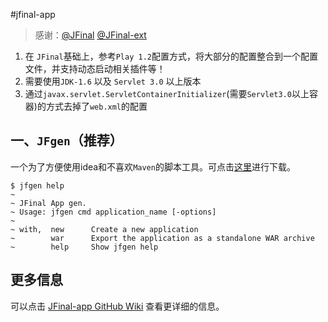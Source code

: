 #jfinal-app

> 感谢：[@JFinal](http://git.oschina.net/jfinal/jfinal) [@JFinal-ext](http://git.oschina.net/zhouleib1412/jfinal-ext)

1. 在 `JFinal`基础上，参考`Play 1.2`配置方式，将大部分的配置整合到一个配置文件，并支持动态启动相关插件等！
2. 需要使用`JDK-1.6` 以及 `Servlet 3.0` 以上版本
3. 通过`javax.servlet.ServletContainerInitializer`(需要`Servlet3.0`以上容器)的方式去掉了`web.xml`的配置


## 一、`JFgen`（推荐）

一个为了方便使用idea和不喜欢`Maven`的脚本工具。可点击[这里](http://www.kuaipan.cn/file/id_8331287366505665.htm)进行下载。

	$ jfgen help
	~
	~ JFinal App gen.
	~ Usage: jfgen cmd application_name [-options]
	~
	~ with,  new      Create a new application
	~        war      Export the application as a standalone WAR archive
	~        help     Show jfgen help
	

## 更多信息

可以点击 [JFinal-app GitHub Wiki](https://github.com/sogyf/jfinal-app/wiki) 查看更详细的信息。